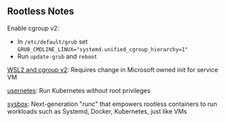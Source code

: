 ## Rootless Notes

Enable cgroup v2:

- In `/etc/default/grub` set `GRUB_CMDLINE_LINUX="systemd.unified_cgroup_hierarchy=1"`
- Run `update-grub` and `reboot`

[WSL2 and cgroup v2](https://github.com/microsoft/WSL/issues/6662): Requires change in Microsoft owned init for service VM

[usernetes](https://github.com/rootless-containers/usernetes): Run Kubernetes without root privileges

[sysbox](https://github.com/nestybox/sysbox): Next-generation "runc" that empowers rootless containers to run workloads such as Systemd, Docker, Kubernetes, just like VMs
